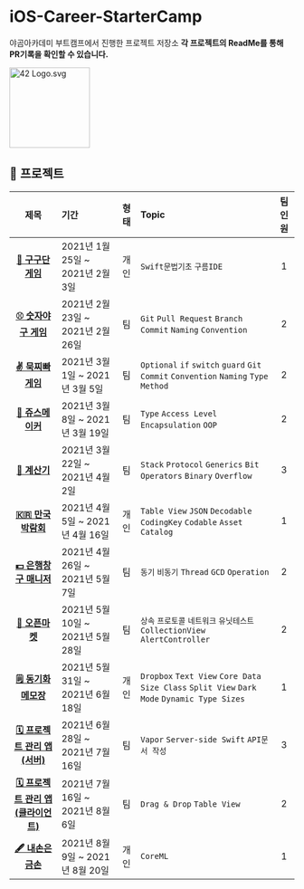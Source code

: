# iOS-Career-StarterCamp
야곰아카데미 부트캠프에서 진행한 프로젝트 저장소
**각 프로젝트의 ReadMe를 통해 PR기록을 확인할 수 있습니다.**

<p><img src="https://cdn.discordapp.com/attachments/814079004377350172/891983179378982952/yagom_icon.png" alt="42 Logo.svg" width="142"></p>

## 📂 프로젝트

|제목|기간|형태|Topic|팀인원|
|:----:|:------------------------------------- | :------: | :----------------------------------------------- | :----------------: |
|[**🔢 구구단 게임**](./ios-gugudan)|2021년 1월 25일 ~ 2021년 2월 3일|개인|`Swift문법기초` `구름IDE`|1|
|[**⚾️ 숫자야구 게임**](./ios-number-baseball)|2021년 2월 23일 ~ 2021년 2월 26일|팀|`Git` `Pull Request` `Branch` `Commit` `Naming` `Convention`|2|
|[**✌️ 묵찌빠 게임**](./ios-rock-paper-scissors)|2021년 3월 1일 ~ 2021년 3월 5일|팀|`Optional` `if` `switch` `guard` `Git` `Commit` `Convention` `Naming` `Type` `Method`|2|
|[**🥤 쥬스메이커**](./ios-juice-maker)|2021년 3월 8일 ~ 2021년 3월 19일|팀|`Type` `Access Level` `Encapsulation` `OOP`|2|
|[**🧮 계산기**](./ios-calculator-app)|2021년 3월 22일 ~ 2021년 4월 2일|팀|`Stack` `Protocol` `Generics` `Bit Operators` `Binary` `Overflow`|3|
|[**🇰🇷 만국박람회**](./ios-exposition-universelle)|2021년 4월 5일 ~ 2021년 4월 16일|개인|`Table View` `JSON` `Decodable` `CodingKey` `Codable` `Asset Catalog`|1|
|[**💵 은행창구 매니저**](./ios-bank-manager)|2021년 4월 26일 ~ 2021년 5월 7일|팀|`동기` `비동기` `Thread` `GCD` `Operation`|2|
|[**🛒 오픈마켓**](./ios-open-market)|2021년 5월 10일 ~ 2021년 5월 28일|팀|`상속` `프로토콜` `네트워크` `유닛테스트` `CollectionView` `AlertController`|2|
|[**🗒 동기화 메모장**](./ios-cloud-notes)|2021년 5월 31일 ~ 2021년 6월 18일|개인|`Dropbox` `Text View` `Core Data` `Size Class` `Split View` `Dark Mode` `Dynamic Type Sizes`|1|
|[**🗓 프로젝트 관리 앱(서버)**](./ios-project-manager-server)|2021년 6월 28일 ~ 2021년 7월 16일|팀|`Vapor` `Server-side Swift` `API문서 작성`|3|
|[**🗓 프로젝트 관리 앱(클라이언트)**](./ios-project-manager)|2021년 7월 16일 ~ 2021년 8월 6일|팀|`Drag & Drop` `Table View`|2|
|[**🖋 내손은 금손**](./ios-my-magical-hand)|2021년 8월 9일 ~ 2021년 8월 20일|개인|`CoreML`|1|
